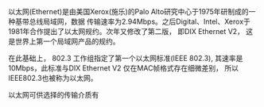 以太网(Ethernet)是由美国Xerox(施乐)的Palo Alto研究中心于1975年研制成的一种基带总线局域网，数据 
传输速率为2.94Mbps。之后Digital、Intel、Xerox于1981年合作提出了以太网规约。次年又修改了第二版，
即DIX Ethernet V2， 这是世界上第一个局域网产品的规约。

在此基础上， 802.3 工作组指定了第一个以太网标准(IEEE 802.3), 其速率是10Mbps，此标准与DIX Ethernet V2
仅在MAC帧格式存在细微差别， 所以IEEE802.3也被称为以太网。

以太网可供选择的传输介质有


